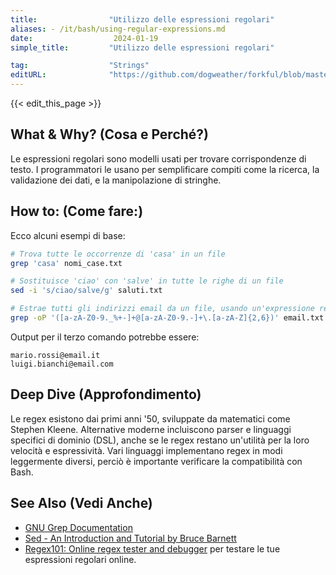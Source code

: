 ```yaml
---
title:                "Utilizzo delle espressioni regolari"
aliases: - /it/bash/using-regular-expressions.md
date:                  2024-01-19
simple_title:         "Utilizzo delle espressioni regolari"

tag:                  "Strings"
editURL:              "https://github.com/dogweather/forkful/blob/master/content/it/bash/using-regular-expressions.md"
---
```


{{< edit_this_page >}}

## What & Why? (Cosa e Perché?)
Le espressioni regolari sono modelli usati per trovare corrispondenze di testo. I programmatori le usano per semplificare compiti come la ricerca, la validazione dei dati, e la manipolazione di stringhe.

## How to: (Come fare:)
Ecco alcuni esempi di base:

```Bash
# Trova tutte le occorrenze di 'casa' in un file
grep 'casa' nomi_case.txt

# Sostituisce 'ciao' con 'salve' in tutte le righe di un file
sed -i 's/ciao/salve/g' saluti.txt

# Estrae tutti gli indirizzi email da un file, usando un'expressione regolare
grep -oP '([a-zA-Z0-9._%+-]+@[a-zA-Z0-9.-]+\.[a-zA-Z]{2,6})' email.txt
```

Output per il terzo comando potrebbe essere:
```
mario.rossi@email.it
luigi.bianchi@email.com
```

## Deep Dive (Approfondimento)
Le regex esistono dai primi anni '50, sviluppate da matematici come Stephen Kleene. Alternative moderne incluiscono parser e linguaggi specifici di dominio (DSL), anche se le regex restano un'utilità per la loro velocità e espressività. Vari linguaggi implementano regex in modi leggermente diversi, perciò è importante verificare la compatibilità con Bash.

## See Also (Vedi Anche)
- [GNU Grep Documentation](https://www.gnu.org/software/grep/manual/grep.html)
- [Sed - An Introduction and Tutorial by Bruce Barnett](https://www.grymoire.com/Unix/Sed.html)
- [Regex101: Online regex tester and debugger](https://regex101.com/) per testare le tue espressioni regolari online.
